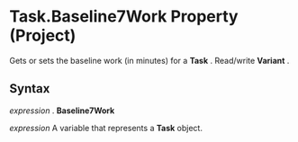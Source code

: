 
# Task.Baseline7Work Property (Project)

Gets or sets the baseline work (in minutes) for a  **Task** . Read/write **Variant** .


## Syntax

 _expression_ . **Baseline7Work**

 _expression_ A variable that represents a **Task** object.

